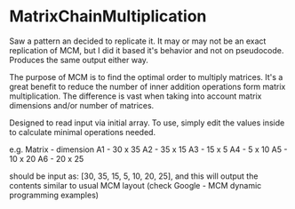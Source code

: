 # MatrixChainMultiplication
Saw a pattern an decided to replicate it. 
It may or may not be an exact replication of MCM, but I did it based it's behavior and not on pseudocode. 
Produces the same output either way.

The purpose of MCM is to find the optimal order to multiply matrices.
It's a great benefit to reduce the number of inner addition operations form matrix multiplication.
The difference is vast when taking into account matrix dimensions and/or number of matrices.

Designed to read input via initial array.
To use, simply edit the values inside to calculate minimal operations needed.

e.g.
Matrix - dimension
A1 - 30 x 35
A2 - 35 x 15
A3 - 15 x 5
A4 - 5 x 10
A5 - 10 x 20
A6 - 20 x 25

should be input as: [30, 35, 15, 5, 10, 20, 25], and
this will output the contents similar to usual MCM layout (check Google - MCM dynamic programming examples)

